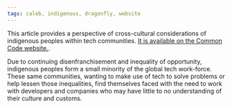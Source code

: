 ```yaml
---
tags: caleb, indigenous, dragonfly, website
---
```

This article provides a perspective of cross-cultural considerations of indigenous peoples
within tech communities.  [It is available on the Common Code website.](https://commoncode.io/blog/building-tech-with-indigenous-communities).

Due to continuing disenfranchisement and inequality of opportunity, indigenous
peoples form a small minority of the global tech work-force. These same communities,
wanting to make use of tech to solve problems or help lessen those inequalities,
find themselves faced with the need to work with developers and companies who may
have little to no understanding of their culture and customs.
